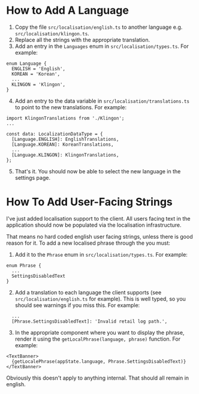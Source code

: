 # How to Add A Language
1. Copy the file `src/localisation/english.ts` to another language e.g. `src/localisation/klingon.ts`.
2. Replace all the strings with the appropriate translation.
3. Add an entry in the `Languages` enum in `src/localisation/types.ts`. For example:

```
enum Language {
  ENGLISH = 'English',
  KOREAN = 'Korean',
  ...
  KLINGON = 'Klingon',
}
```
4. Add an entry to the data variable in `src/localisation/translations.ts` to point to the new translations. For example:

```
import KlingonTranslations from './Klingon';
...

const data: LocalizationDataType = {
  [Language.ENGLISH]: EnglishTranslations,
  [Language.KOREAN]: KoreanTranslations,
  ...
  [Language.KLINGON]: KlingonTranslations,
};
```

5. That's it. You should now be able to select the new language in the settings page.

# How To Add User-Facing Strings 
I've just added localisation support to the client. All users facing text in the application should now be populated via the localisation infrastructure. 

That means no hard coded english user facing strings, unless there is good reason for it. To add a new localised phrase through the you must:
1. Add it to the `Phrase` enum in `src/localisation/types.ts`. For example:
```
enum Phrase {
  ...
  SettingsDisabledText
}
```
2. Add a translation to each language the client supports (see `src/localisation/english.ts` for example). This is well typed, so you should see warnings if you miss this. For example:
```
  ...
  [Phrase.SettingsDisabledText]: 'Invalid retail log path.',
```

3. In the appropriate component where you want to display the phrase, render it using the `getLocalPhrase(language, phrase)` function. For example:
```
<TextBanner>
  {getLocalePhrase(appState.language, Phrase.SettingsDisabledText)}
</TextBanner>
```
Obviously this doesn't apply to anything internal. That should all remain in english.